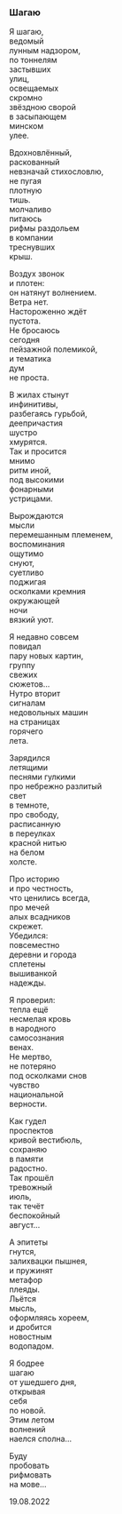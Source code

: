 ### Шагаю  
  
Я шагаю,   
  ведомый  
    лунным надзором,  
по тоннелям  
  застывших  
    улиц,  
освещаемых  
  скромно  
    звёздною сворой  
в засыпающем  
  минском  
    улее.  
  
Вдохновлённый,  
  раскованный  
    невзначай стихословлю,  
не пугая  
  плотную  
    тишь.  
молчаливо  
  питаюсь  
    рифмы раздольем  
в компании  
  треснувших  
    крыш.  
  
Воздух звонок  
   и плотен:  
    он натянут волнением.  
Ветра нет.  
  Настороженно ждёт   
    пустота.  
Не бросаюсь  
  сегодня  
    пейзажной полемикой,  
и тематика  
  дум  
     не проста.  
      
В жилах стынут  
  инфинитивы,  
    разбегаясь гурьбой,  
деепричастия  
  шустро  
    хмурятся.  
Так и просится  
  мнимо  
    ритм иной,  
под высокими  
  фонарными  
    устрицами.  
  
Вырождаются  
  мысли  
    перемешанным племенем,  
воспоминания  
  ощутимо  
    снуют,  
суетливо  
  поджигая  
   осколками кремния  
окружающей  
 ночи  
    вязкий уют.  
      
Я недавно совсем  
  повидал  
    пару новых картин,  
группу  
  свежих  
    сюжетов...  
Нутро вторит   
  сигналам  
    недовольных машин  
на страницах  
  горячего  
    лета.  
      
Зарядился   
  летящими  
    песнями гулкими  
про небрежно разлитый  
  свет  
    в темноте,  
про свободу,  
  расписанную  
    в переулках  
красной нитью  
  на белом  
    холсте.  
      
Про историю   
   и про честность,  
     что ценились всегда,  
про мечей  
  алых всадников  
    скрежет.  
Убедился:  
  повсеместно  
    деревни и города    
сплетены  
  вышиванкой  
    надежды.  
      
Я проверил:  
  тепла ещё   
    несмелая кровь  
в народного  
  самосознания  
    венах.  
Не мертво,  
  не потеряно  
    под осколками снов  
чувство  
  национальной  
    верности.  
  
Как гудел  
  проспектов  
    кривой вестибюль,  
сохраняю  
  в памяти  
    радостно.  
Так прошёл   
  тревожный  
    июль,  
так течёт  
  беспокойный  
    август...  
      
А эпитеты  
  гнутся,  
    залихвацки пышнея,  
и пружинят  
  метафор  
    плеяды.  
Льётся  
  мысль,  
    оформляясь хореем,  
и дробится  
  новостным  
    водопадом.  
  
Я бодрее   
  шагаю  
    от ушедшего дня,  
открывая   
  себя  
    по новой.  
Этим летом  
  волнений  
    наелся сполна...  
      
Буду  
  пробовать  
    рифмовать  
      на мове...  
  
  
19.08.2022  
